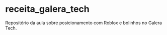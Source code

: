 # receita_galera_tech
Repositório da aula sobre posicionamento com Roblox e bolinhos no Galera Tech.
